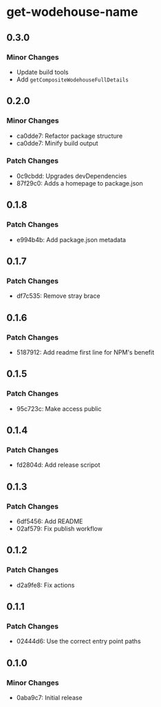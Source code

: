 # get-wodehouse-name

## 0.3.0

### Minor Changes

- Update build tools
- Add `getCompositeWodehouseFullDetails`

## 0.2.0

### Minor Changes

- ca0dde7: Refactor package structure
- ca0dde7: Minify build output

### Patch Changes

- 0c9cbdd: Upgrades devDependencies
- 87f29c0: Adds a homepage to package.json

## 0.1.8

### Patch Changes

- e994b4b: Add package.json metadata

## 0.1.7

### Patch Changes

- df7c535: Remove stray brace

## 0.1.6

### Patch Changes

- 5187912: Add readme first line for NPM's benefit

## 0.1.5

### Patch Changes

- 95c723c: Make access public

## 0.1.4

### Patch Changes

- fd2804d: Add release scripot

## 0.1.3

### Patch Changes

- 6df5456: Add README
- 02af579: Fix publish workflow

## 0.1.2

### Patch Changes

- d2a9fe8: Fix actions

## 0.1.1

### Patch Changes

- 02444d6: Use the correct entry point paths

## 0.1.0

### Minor Changes

- 0aba9c7: Initial release
